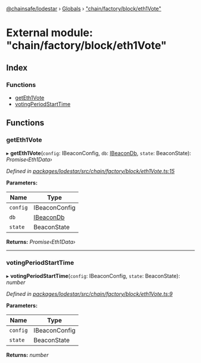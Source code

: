 [@chainsafe/lodestar](../README.md) › [Globals](../globals.md) › ["chain/factory/block/eth1Vote"](_chain_factory_block_eth1vote_.md)

# External module: "chain/factory/block/eth1Vote"

## Index

### Functions

* [getEth1Vote](_chain_factory_block_eth1vote_.md#geteth1vote)
* [votingPeriodStartTime](_chain_factory_block_eth1vote_.md#votingperiodstarttime)

## Functions

###  getEth1Vote

▸ **getEth1Vote**(`config`: IBeaconConfig, `db`: [IBeaconDb](../interfaces/_db_api_beacon_interface_.ibeacondb.md), `state`: BeaconState): *Promise‹Eth1Data›*

*Defined in [packages/lodestar/src/chain/factory/block/eth1Vote.ts:15](https://github.com/ChainSafe/lodestar/blob/e142df2b7/packages/lodestar/src/chain/factory/block/eth1Vote.ts#L15)*

**Parameters:**

Name | Type |
------ | ------ |
`config` | IBeaconConfig |
`db` | [IBeaconDb](../interfaces/_db_api_beacon_interface_.ibeacondb.md) |
`state` | BeaconState |

**Returns:** *Promise‹Eth1Data›*

___

###  votingPeriodStartTime

▸ **votingPeriodStartTime**(`config`: IBeaconConfig, `state`: BeaconState): *number*

*Defined in [packages/lodestar/src/chain/factory/block/eth1Vote.ts:9](https://github.com/ChainSafe/lodestar/blob/e142df2b7/packages/lodestar/src/chain/factory/block/eth1Vote.ts#L9)*

**Parameters:**

Name | Type |
------ | ------ |
`config` | IBeaconConfig |
`state` | BeaconState |

**Returns:** *number*
